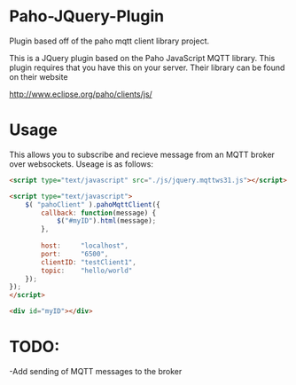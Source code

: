 Paho-JQuery-Plugin
==================

Plugin based off of the paho mqtt client library project.

This is a JQuery plugin based on the Paho JavaScript MQTT library.  This plugin requires that you have this on your server.
Their library can be found on their website

http://www.eclipse.org/paho/clients/js/

Usage
==================
This allows you to subscribe and recieve message from an MQTT broker over websockets.  Useage is as follows:

```HTML
<script type="text/javascript" src="./js/jquery.mqttws31.js"></script>

<script type="text/javascript">
	$( "pahoClient" ).pahoMqttClient({
		callback: function(message) {
			$("#myID").html(message);
		},
		
		host: 	  "localhost",
		port: 	  "6500",
		clientID: "testClient1",
		topic:	  "hello/world"
	});
});
</script>

<div id="myID"></div>
```

TODO:
==================
-Add sending of MQTT messages to the broker
